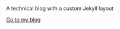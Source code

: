 A technical blog with a custom Jekyll layout

<a href="https://tsukemandev.github.io">Go to my blog</a>
